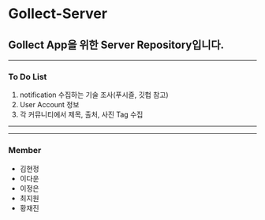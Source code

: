 # Gollect-Server

## Gollect App을 위한 Server Repository입니다.
---
### To Do List
1. notification 수집하는 기술 조사(푸시즐, 깃헙 참고)
2. User Account 정보
3. 각 커뮤니티에서 제목, 출처, 사진 Tag 수집
---

---
### Member
* 김현정
* 이다운
* 이정은
* 최지원
* 황재진
